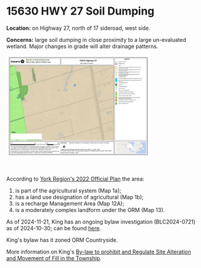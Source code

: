 # 15630 HWY 27 Soil Dumping

**Location:** on Highway 27, north of 17 sideroad, west side.

**Concerns:** large soil dumping in close proximity to a large un-evaluated wetland. Major changes in grade will alter drainage patterns.

<!-- ![](15630-HWY-27-Soil-Dumping-wetland.png) -->

<a href="https://raw.githubusercontent.com/stormcoalition/shinyapps.io/refs/heads/main/MoraineWatch/md/2024/15630-HWY-27-Soil-Dumping-wetland.png"><img src="15630-HWY-27-Soil-Dumping-wetland.png" width="380"></a>

<br>

According to [York Region's 2022 Official Plan](https://storymaps.arcgis.com/collections/8a1198ece3d941c9ae4d9a9cb4cb2f41) the area: 

1. is part of the agricultural system (Map 1a);
1. has a land use designation of agricultural (Map 1b);
1. is a recharge Management Area (Map 12A);
1. is a moderately complex landform under the ORM (Map 13).


As of 2024-11-21, King has an ongoing bylaw investigation (BLC2024-0721) as of 2024-10-30; can be found [here](https://kingtownship.maps.arcgis.com/apps/webappviewer/index.html?id=e556741e151b4c95a0bf5c8d7a59cc19).

King's bylaw has it zoned ORM Countryside.

More information on King's [By-law to prohibit and Regulate Site Alteration and Movement of Fill in the Township](https://www.king.ca/sites/default/files/docs/2021-039%20%20-%20A%20By-law%20to%20Prohib__tion%20and%20Movement%20of%20Fill%20Consolidated%20CR%202024%2006%2020.pdf).